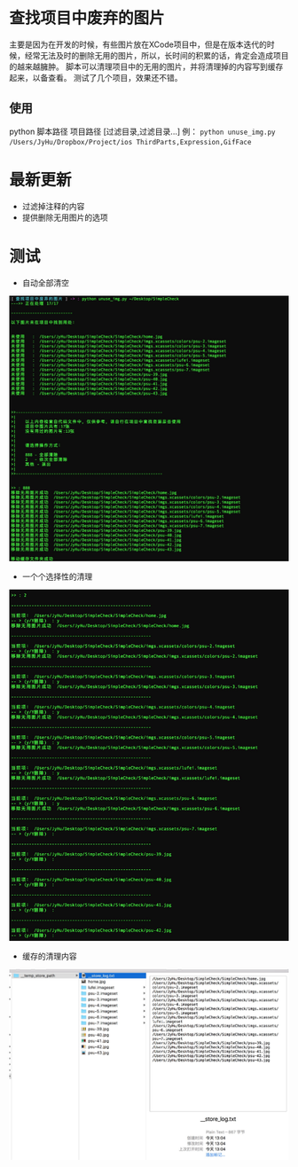 # 查找项目中废弃的图片

主要是因为在开发的时候，有些图片放在XCode项目中，但是在版本迭代的时候，经常无法及时的删除无用的图片，所以，长时间的积累的话，肯定会造成项目的越来越臃肿。
脚本可以清理项目中的无用的图片，并将清理掉的内容写到缓存起来，以备查看。
测试了几个项目，效果还不错。

## 使用

python 脚本路径 项目路径 [过滤目录,过滤目录...]
例：
`python unuse_img.py  /Users/JyHu/Dropbox/Project/ios ThirdParts,Expression,GifFace`



# 最新更新

- 过滤掉注释的内容
- 提供删除无用图片的选项

# 测试

* 自动全部清空

![](test0.png)

* 一个个选择性的清理

![](test2.png)

* 缓存的清理内容

![](test1.png)
